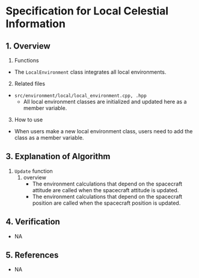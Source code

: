 # Specification for Local Celestial Information

## 1.  Overview
1. Functions 
  + The `LocalEnvironment` class integrates all local environments.

2. Related files
  + `src/environment/local/local_environment.cpp, .hpp`
    + All local environment classes are initialized and updated here as a member variable.

3. How to use
  + When users make a new local environment class, users need to add the class as a member variable.

## 3. Explanation of Algorithm
1. `Update` function
   1. overview
      - The environment calculations that depend on the spacecraft attitude are called when the spacecraft attitude is updated.
      - The environment calculations that depend on the spacecraft position are called when the spacecraft position is updated.

## 4. Verification
- NA

## 5. References
- NA

